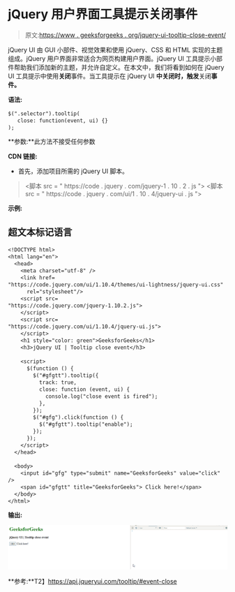 # jQuery 用户界面工具提示关闭事件

> 原文:[https://www . geeksforgeeks . org/jquery-ui-tooltip-close-event/](https://www.geeksforgeeks.org/jquery-ui-tooltips-close-event/)

jQuery UI 由 GUI 小部件、视觉效果和使用 jQuery、CSS 和 HTML 实现的主题组成。jQuery 用户界面非常适合为网页构建用户界面。jQuery UI 工具提示小部件帮助我们添加新的主题，并允许自定义。在本文中，我们将看到如何在 jQuery UI 工具提示中使用**关闭**事件。当工具提示在 jQuery UI **中关闭时，触发**关闭**事件。**

**语法:**

```
$(".selector").tooltip(
   close: function(event, ui) {}
);
```

**参数:**此方法不接受任何参数

**CDN 链接:**

*   首先，添加项目所需的 jQuery UI 脚本。

> <link href="”https://code.jquery.com/ui/1.10.4/themes/ui-lightness/jquery-ui.css”" rel="”stylesheet”">
> <脚本 src = " https://code . jquery . com/jquery-1 . 10 . 2 . js "></脚本>
> <脚本 src = " https://code . jquery . com/ui/1 . 10 . 4/jquery-ui . js "></脚本>

**示例:**

## 超文本标记语言

```
<!DOCTYPE html>
<html lang="en">
  <head>
    <meta charset="utf-8" />
    <link href=
"https://code.jquery.com/ui/1.10.4/themes/ui-lightness/jquery-ui.css"
      rel="stylesheet"/>
    <script src=
"https://code.jquery.com/jquery-1.10.2.js">
    </script>
    <script src=
"https://code.jquery.com/ui/1.10.4/jquery-ui.js">
    </script>
    <h1 style="color: green">GeeksforGeeks</h1>
    <h3>jQuery UI | Tooltip close event</h3>

    <script>
      $(function () {
        $("#gfgtt").tooltip({
          track: true,
          close: function (event, ui) {
            console.log("close event is fired");
          },
        });
        $("#gfg").click(function () {
          $("#gfgtt").tooltip("enable");
        });
      });
    </script>
  </head>

  <body>
    <input id="gfg" type="submit" name="GeeksforGeeks" value="click" />
    <span id="gfgtt" title="GeeksforGeeks"> Click here!</span>
  </body>
</html>
```

**输出:**

![](img/d2e4d7f3844410a57f05d30185e8cb34.png)

**参考:**T2】https://api.jqueryui.com/tooltip/#event-close